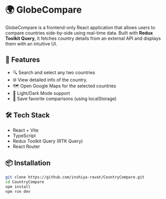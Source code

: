 # 🌍 GlobeCompare
 
GlobeCompare is a frontend-only React application that allows users to compare countries side-by-side using real-time data. Built with **Redux Toolkit Query**, it fetches country details from an external API and displays them with an intuitive UI.
 
## 🚀 Features
 
- 🔍 Search and select any two countries
- 🌐 View detailed info of the country.
- 🗺️ Open Google Maps for the selected countries
- 🌙 Light/Dark Mode support
- 💾 Save favorite comparisons (using localStorage)
 
## 🛠️ Tech Stack
 
- React + Vite
- TypeScript
- Redux Toolkit Query (RTK Query)
- React Router
 
## 📦 Installation
 
```bash
git clone https://github.com/inshiya-ravat/CountryCompare.git
cd CountryCompare
npm install
npm run dev
